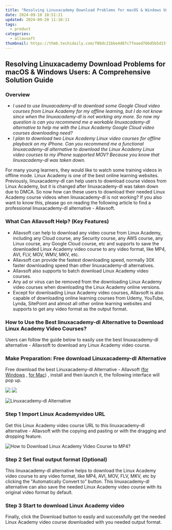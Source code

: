 ```yaml
---
title: "Resolving Linuxacademy Download Problems for macOS & Windows Users: A Comprehensive Solution Guide"
date: 2024-09-18 18:51:21
updated: 2024-09-20 11:10:11
tags:
  - product
categories:
  - allavsoft
thumbnail: https://thmb.techidaily.com/f08dc21bbe4d87c7feaed766d5b5d15f455fe6dbdb0f91708d2d1f403ab43196.jpg
---
```


## Resolving Linuxacademy Download Problems for macOS & Windows Users: A Comprehensive Solution Guide

### Overview

* _I used to use linuxacademy-dl to download some Google Cloud video courses from Linux Academy for my offline learning, but I do not know since when the linuxacademy-dl is not working any more. So now my question is can you recommend me a workable linuxacademy-dl alternative to help me with the Linux Academy Google Cloud video courses downloading need?_
* _I plan to download two Linux Academy Linux video courses for offline playback on my iPhone. Can you recommend me a functional linuxacademy-dl alternative to download the Linux Academy Linux video courses to my iPhone supported MOV? Because you know that linuxacademy-dl was taken down._

For many young learners, they would like to watch some training videos in offline mode. Linux Academy is one of the best online learning websites. Previously, linuxacademy-dl can help users to download course videos from Linux Academy, but it is changed after linuxacademy-dl was taken down due to DMCA. So now how can these users to download their needed Linux Academy course videos when linuxacademy-dl is not working? If you also want to know this, please go on reading the following article to find a professional linuxacademy-dl alternative - Allavsoft.

### What Can Allavsoft Help? (Key Features)

* Allavsoft can help to download any video course from Linux Academy, including any Cloud course, any Security course, any AWS course, any Linux course, any Google Cloud course, etc and supports to save the downloaded Linux Academy video course to any video format, like MP4, AVI, FLV, MOV, WMV, MKV, etc.
* Allavsoft can provide the fastest downloading speed, normally 30X faster downloading speed than other linuxacademy-dl alternatives.
* Allavsoft also supports to batch download Linux Academy video courses.
* Any ad or virus can be removed from the downloading Linux Academy video courses when downloading the Linux Academy online versions.
* Except for downloading Linux Academy video courses, Allavsoft is also capable of downloading online learning courses from Udemy, YouTube, Lynda, SitePoint and almost all other online learning websites and supports to get any video format as the output format.

### How to Use the Best linuxacademy-dl Alternative to Download Linux Academy Video Courses?

Users can follow the guide below to easily use the best linuxacademy-dl alternative - Allavsoft to download any Linux Academy video course.

### Make Preparation: Free download Linuxacademy-dl Alternative

Free download the best Linuxacademy-dl Alternative - Allavsoft ([for Windows](https://tools.techidaily.com/allavsoft/products/) , [for Mac](https://tools.techidaily.com/allavsoft/products/)) , install and then launch it, the following interface will pop up.

[![](https://www.allavsoft.com/how-to/../images/how-to/free-download-win.jpg)](https://tools.techidaily.com/allavsoft/products/) [![](https://www.allavsoft.com/how-to/../images/how-to/free-download-mac.jpg)](https://tools.techidaily.com/allavsoft/products/)

![Linuxacademy-dl Alternative](https://www.allavsoft.com/how-to/../images/allavsoft/screen-shot-600.jpg)

### Step 1 Import Linux Academyvideo URL

Get this Linux Academy video course URL to this linuxacademy-dl alternative - Allavsoft with the copying and pasting or with the dragging and dropping feature.

![How to Download Linux Academy Video Course to MP4?](https://www.allavsoft.com/how-to/../images/how-to/download-rtmp-video/download-rtmp-video.jpg)

### Step 2 Set final output format (Optional)

This linuxacademy-dl alternative helps to download the Linux Academy video course to any video format, like MP4, AVI, MOV, FLV, MKV, etc by clicking the "Automatically Convert to" button. This linuxacademy-dl alternative can also save the needed Linux Academy video course with its original video format by default.

### Step 3 Start to download Linux Academy video

Finally, click the Download button to easily and successfully get the needed Linux Academy video course downloaded with you needed output format.

<ins class="adsbygoogle"
     style="display:block"
     data-ad-format="autorelaxed"
     data-ad-client="ca-pub-7571918770474297"
     data-ad-slot="1223367746"></ins>



<ins class="adsbygoogle"
     style="display:block"
     data-ad-client="ca-pub-7571918770474297"
     data-ad-slot="8358498916"
     data-ad-format="auto"
     data-full-width-responsive="true"></ins>
